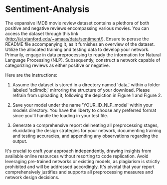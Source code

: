 # Sentiment-Analysis

The expansive IMDB movie review dataset contains a plethora of both positive and negative reviews encompassing various movies. You can access the dataset through this link (http://ai.stanford.edu/~amaas/data/sentiment/). Ensure to peruse the README file accompanying it, as it furnishes an overview of the dataset. Utilize the allocated training and testing data to develop your network. Primarily, engage in data preprocessing to ready the information for Natural Language Processing (NLP). Subsequently, construct a network capable of categorizing reviews as either positive or negative.

Here are the instructions:

1. Assume the dataset is stored in a directory named 'data,' within a folder labeled 'aclImdb,' mirroring the structure of your download. Please refrain from uploading it, following the depiction in Figure 1 and Figure 2.

2. Save your model under the name 'YOUR_ID_NLP_model' within your models directory. You have the liberty to choose any preferred format since you'll handle the loading in your test file.

3. Generate a comprehensive report delineating all preprocessing stages, elucidating the design strategies for your network, documenting training and testing accuracies, and appending any observations regarding the output.

It's crucial to craft your approach independently, drawing insights from available online resources without resorting to code replication. Avoid leveraging pre-trained networks or existing models, as plagiarism is strictly prohibited and will be addressed accordingly. It's pivotal that your report comprehensively justifies and supports all preprocessing measures and network design decisions.

